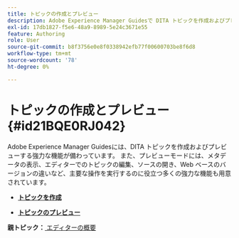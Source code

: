```yaml
---
title: トピックの作成とプレビュー
description: Adobe Experience Manager Guidesで DITA トピックを作成およびプレビューする方法を説明します。
exl-id: 17db1827-f5e6-48a9-8989-5e24c3671e55
feature: Authoring
role: User
source-git-commit: b8f3756e0e8f0338942efb77f00600703be8f6d8
workflow-type: tm+mt
source-wordcount: '78'
ht-degree: 0%

---
```


# トピックの作成とプレビュー {#id21BQE0RJ042}

Adobe Experience Manager Guidesには、DITA トピックを作成およびプレビューする強力な機能が備わっています。 また、プレビューモードには、メタデータの表示、エディターでのトピックの編集、ソースの開き、Web ベースのバージョンの違いなど、主要な操作を実行するのに役立つ多くの強力な機能も用意されています。

- **[トピックを作成](web-editor-create-topics.md)**

- **[トピックのプレビュー](web-editor-preview-topics.md)**


**親トピック：**[ エディターの概要 ](web-editor.md)
